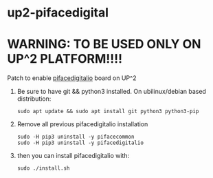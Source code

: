 # up2-pifacedigital
# WARNING: TO BE USED ONLY ON UP^2 PLATFORM!!!!

Patch to enable [pifacedigitalio](https://github.com/piface/pifacedigitalio) board on UP^2

1. Be sure to have git && python3 installed. On ubilinux/debian based distribution:

    ```
    sudo apt update && sudo apt install git python3 python3-pip
    ```

2. Remove all previous pifacedigitalio installation

    ```
    sudo -H pip3 uninstall -y pifacecommon
    sudo -H pip3 uninstall -y pifacedigitalio
    ```

3. then you can install pifacedigitalio with:

    ```
    sudo ./install.sh
    ```

